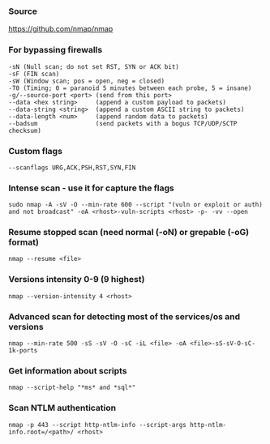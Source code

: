 ### Source
https://github.com/nmap/nmap  

### For bypassing firewalls
```
-sN (Null scan; do not set RST, SYN or ACK bit)
-sF (FIN scan)
-sW (Window scan; pos = open, neg = closed)
-T0 (Timing; 0 = paranoid 5 minutes between each probe, 5 = insane)
-g/--source-port <port> (send from this port>
--data <hex string>     (append a custom payload to packets)
--data-string <string>  (append a custom ASCII string to packets)
--data-length <num>     (append random data to packets)
--badsum                (send packets with a bogus TCP/UDP/SCTP checksum)
```

### Custom flags
```
--scanflags URG,ACK,PSH,RST,SYN,FIN
```

### Intense scan - use it for capture the flags
```
sudo nmap -A -sV -O --min-rate 600 --script "(vuln or exploit or auth) and not broadcast" -oA <rhost>-vuln-scripts <rhost> -p- -vv --open
```

### Resume stopped scan (need normal (-oN) or grepable (-oG) format)
```
nmap --resume <file>
```

### Versions intensity 0-9 (9 highest)
```
nmap --version-intensity 4 <rhost>
```

### Advanced scan for detecting most of the services/os and versions
```
nmap --min-rate 500 -sS -sV -O -sC -iL <file> -oA <file>-sS-sV-O-sC-1k-ports
```

### Get information about scripts
```
nmap --script-help "*ms* and *sql*"
```

### Scan NTLM authentication
```
nmap -p 443 --script http-ntlm-info --script-args http-ntlm-info.root=/<path>/ <rhost>
```

